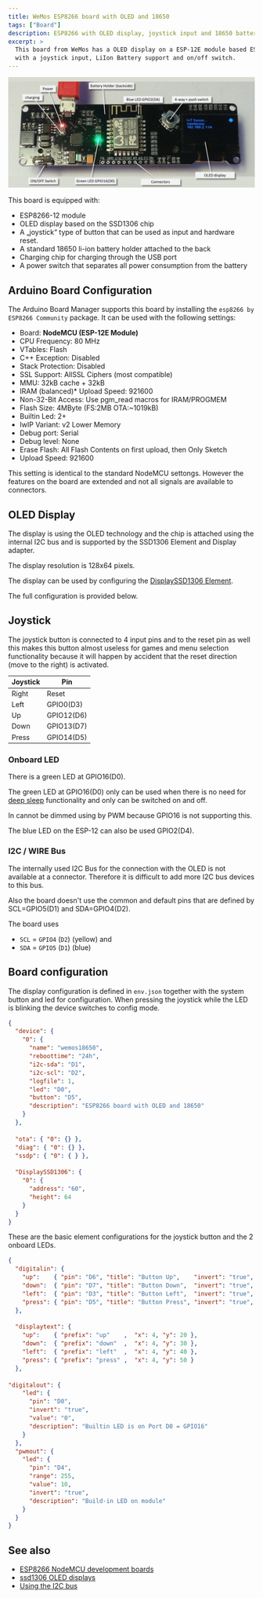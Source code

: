 ```yaml
---
title: WeMos ESP8266 board with OLED and 18650
tags: ["Board"]
description: ESP8266 with OLED display, joystick input and 18650 battery holder.
excerpt: >
  This board from WeMos has a OLED display on a ESP-12E module based ESP8266 board
  with a joystick input, LiIon Battery support and on/off switch.
---
```


![/boards/esp8266/wemos18650.jpg](/boards/esp8266/wemos18650.jpg)

This board is equipped with:

* ESP8266-12 module
* OLED display based on the SSD1306 chip
* A „joystick“ type of button that can be used as input and hardware reset.
* A standard 18650 li-ion battery holder attached to the back
* Charging chip for charging through the USB port
* A power switch that separates all power consumption from the battery

## Arduino Board Configuration

The Arduino Board Manager supports this board by installing the `esp8266 by ESP8266 Community` package.
It can be used with the following settings:

* Board: **NodeMCU (ESP-12E Module)**
* CPU Frequency: 80 MHz
* VTables: Flash
* C++ Exception: Disabled
* Stack Protection: Disabled
* SSL Support: AllSSL Ciphers (most compatible)
* MMU: 32kB cache + 32kB
* IRAM (balanced)* Upload Speed: 921600
* Non-32-Bit Access: Use pgm_read macros for IRAM/PROGMEM
* Flash Size: 4MByte (FS:2MB OTA:~1019kB)
* Builtin Led: 2+
* IwIP Variant: v2 Lower Memory
* Debug port: Serial
* Debug level: None
* Erase Flash: All Flash Contents on first upload, then Only Sketch
* Upload Speed: 921600

This setting is identical to the standard NodeMCU settongs. However the features on the board
are extended and not all signals are available to connectors.


## OLED Display

The display is using the OLED technology and the chip is attached using the internal I2C bus and
is supported by the SSD1306 Element and Display adapter.

The display resolution is 128x64 pixels.

The display can be used by configuring the [DisplaySSD1306 Element](/elements/display/ssd1306.md).

The full configuration is provided below.


## Joystick

The joystick button is connected to 4 input pins and to the reset pin as well this makes this
button almost useless for games and menu selection functionality because it will happen by
accident that the reset direction (move to the right) is activated.

| Joystick | Pin        |
| -------- | ---------- |
| Right    | Reset      |
| Left     | GPIO0(D3)  |
| Up       | GPIO12(D6) |
| Down     | GPIO13(D7) |
| Press    | GPIO14(D5) |


### Onboard LED

There is a green LED at GPIO16(D0).

The green LED at GPIO16(D0) only can be used when there is no need for [deep sleep](/dev/deepsleep.md) functionality
and only can be switched on and off.

In cannot be dimmed using by PWM because GPIO16 is not supporting this.

The blue LED on the ESP-12 can also be used GPIO2(D4).


### I2C / WIRE Bus

The internally used I2C Bus for the connection with the OLED is not available at a connector. Therefore it is difficult to add more I2C bus devices to this bus.

Also the board doesn't use the common and default pins that are defined by
SCL=GPIO5(D1) and SDA=GPIO4(D2).

The board uses

* `SCL` = `GPIO4` (`D2`) (yellow) and
* `SDA` = `GPIO5` (`D1`) (blue)


## Board configuration

The display configuration is defined in `env.json` together with the system button and led for configuration.
When pressing the joystick while the LED is blinking the device switches to config mode.

``` json
{
  "device": {
    "0": {
      "name": "wemos18650",
      "reboottime": "24h",
      "i2c-sda": "D1",
      "i2c-scl": "D2",
      "logfile": 1,
      "led": "D0",
      "button": "D5",
      "description": "ESP8266 board with OLED and 18650"
    }
  },

  "ota": { "0": {} },
  "diag": { "0": {} },
  "ssdp": { "0": { } },

  "DisplaySSD1306": {
    "0": {
      "address": "60",
      "height": 64
    }
  }
}
```

These are the basic element configurations for the joystick button and the 2 onboard LEDs.

``` json
{
  "digitalin": {
    "up":    { "pin": "D6", "title": "Button Up",    "invert": "true", "pullup": "true", "onvalue": "displaytext/up?value=$v"    },
    "down":  { "pin": "D7", "title": "Button Down",  "invert": "true", "pullup": "true", "onvalue": "displaytext/down?value=$v"  },
    "left":  { "pin": "D3", "title": "Button Left",  "invert": "true", "pullup": "true", "onvalue": "displaytext/left?value=$v"  },
    "press": { "pin": "D5", "title": "Button Press", "invert": "true", "pullup": "true", "onvalue": "displaytext/press?value=$v" }
  },

  "displaytext": {
    "up":    { "prefix": "up"    ,  "x": 4, "y": 20 },
    "down":  { "prefix": "down"  ,  "x": 4, "y": 30 },
    "left":  { "prefix": "left"  ,  "x": 4, "y": 40 },
    "press": { "prefix": "press" ,  "x": 4, "y": 50 }
  },

"digitalout": {
    "led": {
      "pin": "D0",
      "invert": "true",
      "value": "0",
      "description": "Builtin LED is on Port D0 = GPIO16"
    }
  },
  "pwmout": {
    "led": {
      "pin": "D4",
      "range": 255,
      "value": 10,
      "invert": "true",
      "description": "Build-in LED on module"
    }
  }
}
```

## See also

* [ESP8266 NodeMCU development boards](/boards/nodemcu.md)
* [ssd1306 OLED displays](/elements/display/ssd1306.md)
* [Using the I2C bus](/dev/i2c.md)
